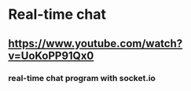 # Real-time chat

## https://www.youtube.com/watch?v=UoKoPP91Qx0

### real-time chat program with socket.io